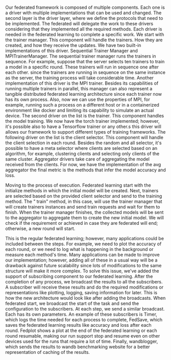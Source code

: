 Our federated framework is composed of multiple components. Each one is a driver
with multiple implementations that can be used and changed. The second layer is the driver layer, where we define the
protocols that need to be implemented. The federated will delegate the work to these drivers considering that they
implemented all the required methods. Each driver is needed in the federated learning to complete a specific work. We
start with the trainer manager. This component will handle the trainers. How they are created, and how they receive the
updates. We have two built-in implementations of this driver. Sequential Trainer Manager and MPITrainerManager. The
sequential trainer manager runs the trainers in sequence. For example, suppose that the server selects ten trainers to
train a model in a specific round. These trainers will run in sequence one after each other. since the trainers are
running in sequence on the same instance as the server, the training process will take considerable time. Another
implementation of this driver is the MPI trainer. Besides its capabilities of running multiple trainers in parallel,
this manager can also represent a tangible distributed federated learning architecture since each trainer now has its
own process. Also, now we can use the properties of MPI, for example, running such a process on a different host or in a
containerized environment like docker and limiting its capability to simulate an actual device. The second driver on the
list is the trainer. This component handles the model training. We now have the torch trainer implemented; however, it's
possible also to have a Tensorflow trainer or any other.s this driver will allows our framework to support different
types of training frameworks. The following driver on the list is the client selector. This component will handle the
client selection in each round. Besides the random and all selector, it's possible to have a meta selector where clients
are selected based on an algorithm, for example, clustering clients and selecting only clients of the same cluster.
Aggregator drivers take care of aggregating the model received from the clients. For now, we have the implementation of
the avg aggregator the final metric is the methods that infer the model accuracy and loss.

Moving to the process of execution. Federated learning start with the initialize methods in which the initial model will
be created. Next, trainers are selected based on the provided client selector and send to the training method. The "
train" method, in this case, will use the trainer manager that will create trainers instances and send train requests
and wait for them to finish. When the trainer manager finishes, the collected models will be sent to the aggregator to
aggregate them to create the new initial model. We will check if the requirement or achieved in case they are federated
will end; otherwise, a new round will start.

This is the regular federated learning; however, many applications could be included between the steps. For example, we
need to plot the accuracy of each round, or we need to log what is happening in the background or measure each method's
time. Many applications can be made to improve our implementation; however, adding all of these in a usual way will be a
drawback against future scalability since lots of modifications to the same structure will make it more complex. To
solve this issue, we've added the support of subscribing component to our federated learning. After the completion of
any process, we broadcast the results to all the subscribers. A subscriber will receive these results and do the
required modifications or representations like plotting, logging, saving information for later. This is how the new
architecture would look like after adding the broadcasts. When federated start, we broadcast the start of the task and
send the configuration to the subscribers. At each step, we send a similar broadcast. Each has its own parameters. An
example of these subscribers is Timer, which logs the time needed for each process to complete, FedSave, which saves the
federated learning results like accuracy and loss after each round. Fedplot shows a plot at the end of the federated
learning or each round resumable, making our run support stop and resume even on other devices used for the runs that
require a lot of time. Finally, wandblogger, which sends the results to wandb benchmarking website for a better
representation of caching of the results. 

